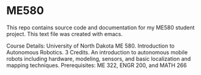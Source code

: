 # ME580

This repo contains source code and documentation for my ME580 student project. This text file was created
with emacs.

Course Details:
University of North Dakota
ME 580. Introduction to Autonomous Robotics. 3 Credits.
An introduction to autonomous mobile robots including hardware, modeling, sensors, and basic localization and mapping 
techniques. Prerequisites: ME 322, ENGR 200, and MATH 266


